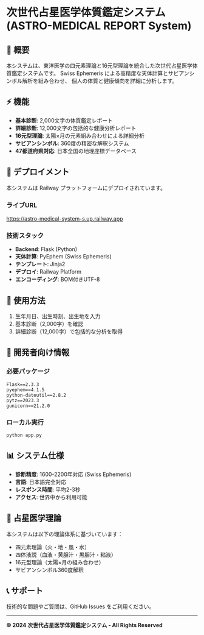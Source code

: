 # 次世代占星医学体質鑑定システム (ASTRO-MEDICAL REPORT System)

## 🌟 概要
本システムは、東洋医学の四元素理論と16元型理論を統合した次世代占星医学体質鑑定システムです。
Swiss Ephemeris による高精度な天体計算とサビアンシンボル解析を組み合わせ、
個人の体質と健康傾向を詳細に分析します。

## ⚡ 機能
- **基本診断**: 2,000文字の体質鑑定レポート
- **詳細診断**: 12,000文字の包括的な健康分析レポート
- **16元型理論**: 太陽×月の元素組み合わせによる詳細分析
- **サビアンシンボル**: 360度の精密な解釈システム
- **47都道府県対応**: 日本全国の地理座標データベース

## 🚀 デプロイメント
本システムは Railway プラットフォームにデプロイされています。

### ライブURL
https://astro-medical-system-s.up.railway.app

### 技術スタック
- **Backend**: Flask (Python)
- **天体計算**: PyEphem (Swiss Ephemeris)
- **テンプレート**: Jinja2
- **デプロイ**: Railway Platform
- **エンコーディング**: BOM付きUTF-8

## 📝 使用方法
1. 生年月日、出生時刻、出生地を入力
2. 基本診断（2,000字）を確認
3. 詳細診断（12,000字）で包括的な分析を取得

## 🔧 開発者向け情報
### 必要パッケージ
```
Flask==2.3.3
pyephem==4.1.5
python-dateutil==2.8.2
pytz==2023.3
gunicorn==21.2.0
```

### ローカル実行
```bash
python app.py
```

## 📊 システム仕様
- **診断精度**: 1600-2200年対応 (Swiss Ephemeris)
- **言語**: 日本語完全対応
- **レスポンス時間**: 平均2-3秒
- **アクセス**: 世界中から利用可能

## 🏥 占星医学理論
本システムは以下の理論体系に基づいています：
- 四元素理論（火・地・風・水）
- 四体液説（血液・黄胆汁・黒胆汁・粘液）
- 16元型理論（太陽×月の組み合わせ）
- サビアンシンボル360度解釈

## 📞 サポート
技術的な問題やご質問は、GitHub Issues をご利用ください。

---
**© 2024 次世代占星医学体質鑑定システム - All Rights Reserved**
